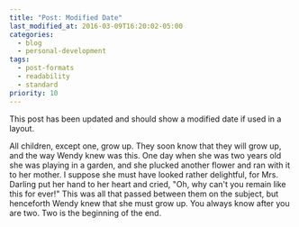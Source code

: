 ```yaml
---
title: "Post: Modified Date"
last_modified_at: 2016-03-09T16:20:02-05:00
categories:
  - blog
  - personal-development
tags:
  - post-formats
  - readability
  - standard
priority: 10
---
```


This post has been updated and should show a modified date if used in a layout.

All children, except one, grow up. They soon know that they will grow up, and the way Wendy knew was this. One day when she was two years old she was playing in a garden, and she plucked another flower and ran with it to her mother. I suppose she must have looked rather delightful, for Mrs. Darling put her hand to her heart and cried, "Oh, why can't you remain like this for ever!" This was all that passed between them on the subject, but henceforth Wendy knew that she must grow up. You always know after you are two. Two is the beginning of the end.